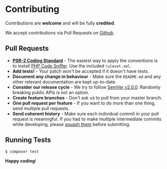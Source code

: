 # Contributing

Contributions are **welcome** and will be fully **credited**.

We accept contributions via Pull Requests on [Github](https://github.com/intraxia/jaxion).

## Pull Requests

* **[PSR-2 Coding Standard](https://github.com/php-fig/fig-standards/blob/master/accepted/PSR-2-coding-style-guide.md)** - The easiest way to apply the conventions is to install [PHP Code Sniffer](http://pear.php.net/package/PHP_CodeSniffer). Use the included `ruleset.xml`.
* **Add tests!** - Your patch won't be accepted if it doesn't have tests.
* **Document any change in behaviour** - Make sure the `README.md` and any other relevant documentation are kept up-to-date.
* **Consider our release cycle** - We try to follow [SemVer v2.0.0](http://semver.org/). Randomly breaking public APIs is not an option.
* **Create feature branches** - Don't ask us to pull from your master branch.
* **One pull request per feature** - If you want to do more than one thing, send multiple pull requests.
* **Send coherent history** - Make sure each individual commit in your pull request is meaningful. If you had to make multiple intermediate commits while developing, please [squash them](http://www.git-scm.com/book/en/v2/Git-Tools-Rewriting-History#Changing-Multiple-Commit-Messages) before submitting.

## Running Tests

``` bash
$ composer test
```

**Happy coding**!
